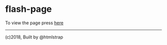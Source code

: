 # flash-page
To view the page press [here](https://ui-coder.github.io/flash-page/dest/)  
  
------
(c)2018, Built by @htmlstrap

